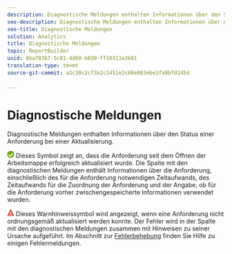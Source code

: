 ```yaml
---
description: Diagnostische Meldungen enthalten Informationen über den Status einer Anforderung bei einer Aktualisierung.
seo-description: Diagnostische Meldungen enthalten Informationen über den Status einer Anforderung bei einer Aktualisierung.
seo-title: Diagnostische Meldungen
solution: Analytics
title: Diagnostische Meldungen
topic: ReportBuilder
uuid: 8ba783b7-5c81-4d60-b830-ff10313a3b01
translation-type: tm+mt
source-git-commit: a2c38c2cf3a2c1451e2c60e003ebe1fa9bfd145d

---
```



# Diagnostische Meldungen

Diagnostische Meldungen enthalten Informationen über den Status einer Anforderung bei einer Aktualisierung.

![icon_notice_success.gif](assets/icon_notice_success.gif) Dieses Symbol zeigt an, dass die Anforderung seit dem Öffnen der Arbeitsmappe erfolgreich aktualisiert wurde. Die Spalte mit den diagnostischen Meldungen enthält Informationen über die Anforderung, einschließlich des für die Anforderung notwendigen Zeitaufwands, des Zeitaufwands für die Zuordnung der Anforderung und der Angabe, ob für die Anforderung vorher zwischengespeicherte Informationen verwendet wurden.

![icon_notice_warn.gif](assets/icon_notice_warn.gif) Dieses Warnhinweissymbol wird angezeigt, wenn eine Anforderung nicht ordnungsgemäß aktualisiert werden konnte. Der Fehler wird in der Spalte mit den diagnostischen Meldungen zusammen mit Hinweisen zu seiner Ursache aufgeführt. Im Abschnitt zur [Fehlerbehebung](../../../analyze/report-builder/troubleshoot.md#concept_DC4DEC4089A14969903A405366E547A4) finden Sie Hilfe zu einigen Fehlermeldungen.
